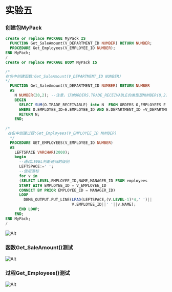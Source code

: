 # 实验五
### 创建包MyPack
```sql
create or replace PACKAGE MyPack IS
  FUNCTION Get_SaleAmount(V_DEPARTMENT_ID NUMBER) RETURN NUMBER;
  PROCEDURE Get_Employees(V_EMPLOYEE_ID NUMBER);
END MyPack;
/
create or replace PACKAGE BODY MyPack IS

/*
在包中创建函数:Get_SaleAmount(V_DEPARTMENT_ID NUMBER)
*/
  FUNCTION Get_SaleAmount(V_DEPARTMENT_ID NUMBER) RETURN NUMBER
  AS
    N NUMBER(20,2); --注意，订单ORDERS.TRADE_RECEIVABLE的类型是NUMBER(8,2),汇总之后，数据要大得多。
    BEGIN
      SELECT SUM(O.TRADE_RECEIVABLE) into N  FROM ORDERS O,EMPLOYEES E
      WHERE O.EMPLOYEE_ID=E.EMPLOYEE_ID AND E.DEPARTMENT_ID =V_DEPARTMENT_ID;
      RETURN N;
    END;
    
/*
 在包中创建过程:Get_Employees(V_EMPLOYEE_ID NUMBER)
  */
  PROCEDURE GET_EMPLOYEES(V_EMPLOYEE_ID NUMBER)
  AS
    LEFTSPACE VARCHAR(2000);
    begin
      --通过LEVEL判断递归的级别
      LEFTSPACE:=' ';
      --使用游标
      for v in
      (SELECT LEVEL,EMPLOYEE_ID,NAME,MANAGER_ID FROM employees
      START WITH EMPLOYEE_ID = V_EMPLOYEE_ID
      CONNECT BY PRIOR EMPLOYEE_ID = MANAGER_ID)
      LOOP
        DBMS_OUTPUT.PUT_LINE(LPAD(LEFTSPACE,(V.LEVEL-1)*4,' ')||
                             V.EMPLOYEE_ID||' '||v.NAME);
      END LOOP;
    END;
END MyPack;
/
```
![Alt](https://github.com/fangqi201610414409/Oracle/blob/master/test5/1.png)
### 函数Get_SaleAmount()测试
![Alt](https://github.com/fangqi201610414409/Oracle/blob/master/test5/2.png)
### 过程Get_Employees()测试
![Alt](https://github.com/fangqi201610414409/Oracle/blob/master/test5/3.png)
